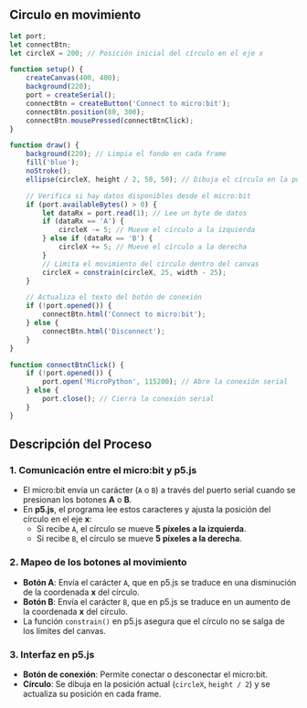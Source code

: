 ## Circulo en movimiento 

```js
let port;
let connectBtn;
let circleX = 200; // Posición inicial del círculo en el eje x

function setup() {
    createCanvas(400, 400);
    background(220);
    port = createSerial();
    connectBtn = createButton('Connect to micro:bit');
    connectBtn.position(80, 300);
    connectBtn.mousePressed(connectBtnClick);
}

function draw() {
    background(220); // Limpia el fondo en cada frame
    fill('blue');
    noStroke();
    ellipse(circleX, height / 2, 50, 50); // Dibuja el círculo en la posición actual

    // Verifica si hay datos disponibles desde el micro:bit
    if (port.availableBytes() > 0) {
        let dataRx = port.read(1); // Lee un byte de datos
        if (dataRx == 'A') {
            circleX -= 5; // Mueve el círculo a la izquierda
        } else if (dataRx == 'B') {
            circleX += 5; // Mueve el círculo a la derecha
        }
        // Limita el movimiento del círculo dentro del canvas
        circleX = constrain(circleX, 25, width - 25);
    }

    // Actualiza el texto del botón de conexión
    if (!port.opened()) {
        connectBtn.html('Connect to micro:bit');
    } else {
        connectBtn.html('Disconnect');
    }
}

function connectBtnClick() {
    if (!port.opened()) {
        port.open('MicroPython', 115200); // Abre la conexión serial
    } else {
        port.close(); // Cierra la conexión serial
    }
}
```

## Descripción del Proceso

### 1. **Comunicación entre el micro:bit y p5.js**
   - El micro:bit envía un carácter (`A` o `B`) a través del puerto serial cuando se presionan los botones **A** o **B**.
   - En **p5.js**, el programa lee estos caracteres y ajusta la posición del círculo en el eje **x**:
     - Si recibe `A`, el círculo se mueve **5 píxeles a la izquierda**.
     - Si recibe `B`, el círculo se mueve **5 píxeles a la derecha**.

### 2. **Mapeo de los botones al movimiento**
   - **Botón A**: Envía el carácter `A`, que en p5.js se traduce en una disminución de la coordenada **x** del círculo.
   - **Botón B**: Envía el carácter `B`, que en p5.js se traduce en un aumento de la coordenada **x** del círculo.
   - La función `constrain()` en p5.js asegura que el círculo no se salga de los límites del canvas.

### 3. **Interfaz en p5.js**
   - **Botón de conexión**: Permite conectar o desconectar el micro:bit.
   - **Círculo**: Se dibuja en la posición actual (`circleX`, `height / 2`) y se actualiza su posición en cada frame.


